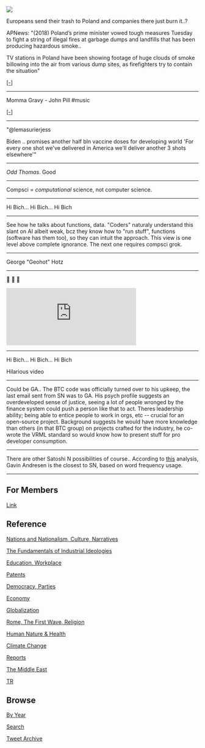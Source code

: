<img src="https://drive.google.com/uc?export=view&id=1B2wf9R7AMH1d7Vw6e2mucLbIQ5NSjir7"/>

Europeans send their trash to Poland and companies there just burn it..?

APNews: "(2018) Poland’s prime minister vowed tough measures Tuesday
to fight a string of illegal fires at garbage dumps and landfills that
has been producing hazardous smoke..

TV stations in Poland have been showing footage of huge clouds of
smoke billowing into the air from various dump sites, as firefighters
try to contain the situation"

[[-]](https://apnews.com/article/f9a0f59cf8a44d2d91694c70715a24ac)

---

Momma Gravy - John Pill \#music

[[-]](https://youtu.be/cb3jcLWQfDk)

---

"@lemasurierjess

Biden ..  promises another half bln vaccine doses for developing world
'For every one shot we've delivered in America we'll deliver another 3
shots elsewhere'"

---

*Odd Thomas*. Good

---

Compsci = *computational* science, not computer science. 

---

Hi Bich... Hi Bich... Hi Bich 

---

See how he talks about functions, data. "Coders" naturaly understand
this slant on AI albeit weak, bcz they know how to "run stuff",
functions (software has them too), so they can intuit the
approach. This view is one level above complete ignorance. The next
one requires compsci grok.

---

George "Geohot" Hotz

---

🤣 🤣 🤣 

<iframe width="340" src="https://www.youtube.com/embed/cYl6DIxvnzM?start=29&end=44" title="YouTube video player" frameborder="0" allow="accelerometer; autoplay; clipboard-write; encrypted-media; gyroscope; picture-in-picture" allowfullscreen></iframe>

---

Hi Bich... Hi Bich... Hi Bich 

Hilarious video

---

Could be GA.. The BTC code was officially turned over to his upkeep,
the last email sent from SN was to GA. His psych profile suggests an
overdeveloped sense of justice, seeing a lot of people wronged by the
finance system could push a person like that to act. Theres leadership
ability; being able to entice people to work in orgs, etc -- crucial
for an open-source project. Background suggests he would have more
knowledge than others (in that BTC group) on projects crafted for the
industry, he co-wrote the VRML standard so would know how to present
stuff for pro developer consumption.

---

There are other Satoshi N possibilities of course.. According to
[this](2021/09/satoshi-identification.md) analysis, Gavin Andresen is
the closest to SN, based on word frequency usage.

---

## For Members

[Link](https://thirdwave-members.herokuapp.com)

## Reference

[Nations and Nationalism, Culture, Narratives](/2013/02/nations-and-nationalism.md)

[The Fundamentals of Industrial Ideologies](/2011/04/fundamentals-of-industrial-ideologies.md)

[Education, Workplace](2017/09/education-workplace.md)

[Patents](/2018/09/patents.md)

[Democracy, Parties](/2016/11/democracy.md)

[Economy](/2018/05/economy.md)

[Globalization](/2018/09/globalization.md)

[Rome, The First Wave, Religion](/2017/12/rome.md)

[Human Nature & Health](/2020/07/human-nature.md)

[Climate Change](/2018/12/climate.md)

[Reports](/2019/05/reports.md)

[The Middle East](/2019/07/middleeast.md)

[TR](../tr)

## Browse

[By Year](years.md)

[Search](search.html)

[Tweet Archive](/tweets/README.md)


